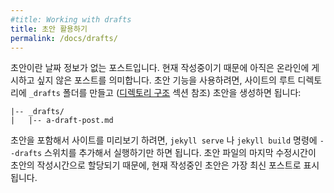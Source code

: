 ```yaml
---
#title: Working with drafts
title: 초안 활용하기
permalink: /docs/drafts/
---
```


<!--
Drafts are posts without a date. They're posts you're still working on and
don't want to publish yet. To get up and running with drafts, create a
`_drafts` folder in your site's root (as described in the [site structure](/docs/structure/) section) and create your
first draft:
-->
초안이란 날짜 정보가 없는 포스트입니다. 현재 작성중이기 때문에 아직은 온라인에
게시하고 싶지 않은 포스트를 의미합니다. 초안 기능을 사용하려면, 사이트의 루트
디렉토리에 `_drafts` 폴더를 만들고 ([디렉토리 구조](/docs/structure/) 섹션 참조)
초안을 생성하면 됩니다:

```text
|-- _drafts/
|   |-- a-draft-post.md
```

<!--
To preview your site with drafts, simply run `jekyll serve` or `jekyll build`
with the `--drafts` switch. Each will be assigned the value modification time
of the draft file for its date, and thus you will see currently edited drafts
as the latest posts.
-->
초안을 포함해서 사이트를 미리보기 하려면, `jekyll serve` 나 `jekyll build`
명령에 `--drafts` 스위치를 추가해서 실행하기만 하면 됩니다. 초안 파일의 마지막
수정시간이 초안의 작성시간으로 할당되기 때문에, 현재 작성중인 초안은 가장 최신
포스트로 표시됩니다.
